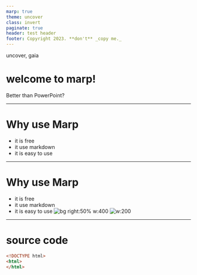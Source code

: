 ```yaml
---
marp: true
theme: uncover
class: invert
paginate: true
header: test header
footer: Copyright 2023. **don't** _copy me._
---
```


uncover, gaia

# welcome to marp!

Better than PowerPoint?

---

 # Why use Marp

 - it is free
 - it use markdown
 - it is easy to use

 <!-- this is a speacker notes -->
---

# Why use Marp

 * it is free
 * it use markdown
 * it is easy to use
![bg right:50% w:400](https://user-images.githubusercontent.com/52345276/205083947-2f7c0c99-6c02-4cce-b6c6-d9623fa757aa.png)
![w:200](https://user-images.githubusercontent.com/52345276/205083947-2f7c0c99-6c02-4cce-b6c6-d9623fa757aa.png)

---

# source code

```html
<!DOCTYPE html>
<html>
</html>
```